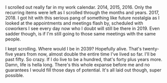 I scrolled out really far in my work calendar. 2014, 2015, 2016. Only the recurring items were left as I scrolled through the months and years. 2017, 2018. I got hit with this serious pang of something like future nostalgia as I looked at the appointments and meetings flash by, scheduled with coworkers I see every day now who I doubt will still be there in 2019. Even sadder though, is if I'm still going to those same meetings with the same people.

I kept scrolling. Where would I be in 2039? Hopefully alive. That's twenty-five years from now, almost double the entire time I've lived so far. I'll be past fifty. So crazy. If I do live to be a hundred, that's forty plus years more. Damn, life is hella long. There's this whole expanse before me and no guarantees I would fill those days of potential. It's all laid out though, super possible.
